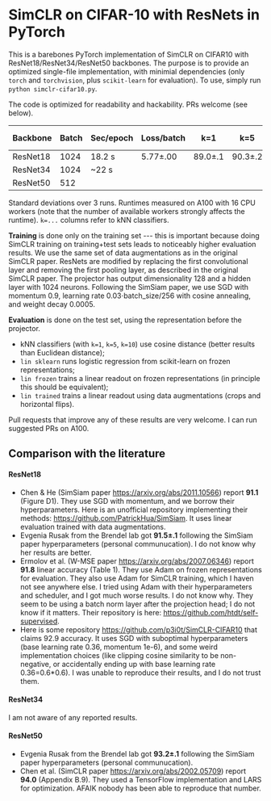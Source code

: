 # SimCLR on CIFAR-10 with ResNets in PyTorch

This is a barebones PyTorch implementation of SimCLR on CIFAR10 with ResNet18/ResNet34/ResNet50 backbones. The purpose is to provide an optimized single-file implementation, with minimial dependencies (only `torch` and `torchvision`, plus `scikit-learn` for evaluation). To use, simply run `python simclr-cifar10.py`.

The code is optimized for readability and hackability. PRs welcome (see below).

|Backbone|Batch|Sec/epoch|Loss/batch|k=1|k=5|k=10|lin sklearn|lin frozen|lin trained|
|--------|-----|----------|----|--------|--------|---------|-----------|-------|----|
|ResNet18|1024|18.2 s|5.77±.00|89.0±.1|90.3±.2|90.4±.1|90.8±.1|90.9±.1|91.1±.1|
|ResNet34|1024|~22 s||||||||
|ResNet50|512 |||||||||

Standard deviations over 3 runs. Runtimes measured on A100 with 16 CPU workers (note that the number of available workers strongly affects the runtime). `k=...` columns refer to kNN classifiers.

**Training** is done only on the training set --- this is important because doing SimCLR training on training+test sets leads to noticeably higher evaluation results. We use the same set of data augmentations as in the original SimCLR paper. ResNets are modified by replacing the first convolutional layer and removing the first pooling layer, as described in the original SimCLR paper. The projector has output dimensionality 128 and a hidden layer with 1024 neurons. Following the SimSiam paper, we use SGD with momentum 0.9, learning rate 0.03⋅batch_size/256 with cosine annealing, and weight decay 0.0005.

**Evaluation** is done on the test set, using the representation before the projector.
* kNN classifiers (with `k=1`, `k=5`, `k=10`) use cosine distance (better results than Euclidean distance);
* `lin sklearn` runs logistic regression from scikit-learn on frozen representations;
* `lin frozen` trains a linear readout on frozen representations (in principle this should be equivalent);
* `lin trained` trains a linear readout using data augmentations (crops and horizontal flips).

Pull requests that improve any of these results are very welcome. I can run suggested PRs on A100.

## Comparison with the literature

#### ResNet18

* Chen & He (SimSiam paper https://arxiv.org/abs/2011.10566) report **91.1** (Figure D1). They use SGD with momentum, and we borrow their hyperparameters. Here is an unofficial repository implementing their methods: https://github.com/PatrickHua/SimSiam. It uses linear evaluation trained with data augmentations.
* Evgenia Rusak from the Brendel lab got **91.5±.1** following the SimSiam paper hyperparameters (personal communucation). I do not know why her results are better.
* Ermolov et al. (W-MSE paper https://arxiv.org/abs/2007.06346) report **91.8** linear accuracy (Table 1). They use Adam on frozen representations for evaluation. They also use Adam for SimCLR training, which I haven not see anywhere else. I tried using Adam with their hyperparameters and scheduler, and I got much worse results. I do not know why. They seem to be using a batch norm layer after the projection head; I do not know if it matters. Their repository is here: https://github.com/htdt/self-supervised.
* Here is some repository https://github.com/p3i0t/SimCLR-CIFAR10 that claims 92.9 accuracy. It uses SGD with suboptimal hyperparameters (base learning rate 0.36, momentum 1e-6), and some weird implementation choices (like clipping cosine similarity to be non-negative, or accidentally ending up with base learning rate 0.36=0.6*0.6). I was unable to reproduce their results, and I do not trust them.

#### ResNet34

I am not aware of any reported results.

#### ResNet50

* Evgenia Rusak from the Brendel lab got **93.2±.1** following the SimSiam paper hyperparameters (personal communucation).
* Chen et al. (SimCLR paper https://arxiv.org/abs/2002.05709) report **94.0** (Appendix B.9). They used a TensorFlow implementation and LARS for optimization. AFAIK nobody has been able to reproduce that number.
